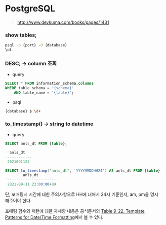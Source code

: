 # PostgreSQL

> http://www.devkuma.com/books/pages/1431

### show tables;

```bash
psql -p {port} -U {database}
\dt
```

### DESC; -> column 조회

- query

```sql
SELECT * FROM information_schema.columns
WHERE table_schema = '{schema}'
    AND table_name = '{table}';
```

- psql

```bash
{database} $ \d+
```

### to_timestamp() -> string to datetime

- query

```sql
SELECT anls_dt FROM {table};

  anls_dt
------------
 2021091123

SELECT to_timestamp("anls_dt", 'YYYYMMDDHH24') AS anls_dt FROM {table};
        anls_dt
------------------------
 2021-09-11 23:00:00+09
```

단, 포매팅시 시간에 대한 주의사항으로 HH에 대해서 24시 기준인지, am, pm을 명시해주어야 한다.

포매팅 함수와 패턴에 대한 자세항 내용은 공식문서의 [Table 9-22. Template Patterns for Date/Time Formatting](https://www.postgresql.org/docs/9.2/functions-formatting.html)에서 볼 수 있다.
